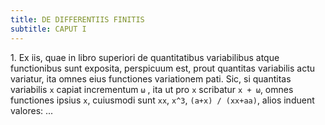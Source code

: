 ```yaml
---
title: DE DIFFERENTIIS FINITIS
subtitle: CAPUT I
---
```


1\. Ex iis, quae in libro superiori de quantitatibus variabilibus atque
functionibus sunt exposita, perspicuum est, prout quantitas
variabilis actu variatur, ita omnes eius functiones variationem
pati. Sic, si quantitas variabilis `x` capiat incrementum `ω` , ita ut
pro `x` scribatur `x + ω`, omnes functiones ipsius `x`,
cuiusmodi sunt `xx`, `x^3`, `(a+x) / (xx+aa)`, alios induent valores:
...
